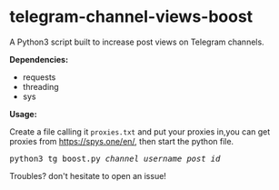 # telegram-channel-views-boost
A Python3 script built to increase post views on Telegram channels.


<b>Dependencies:</b>

- requests
- threading
- sys


<b>Usage:</b>

Create a file calling it <code>proxies.txt</code> and put your proxies in,you can get proxies from https://spys.one/en/, then start the python file.
<pre>
python3 tg_boost.py <i>channel_username</i> <i>post_id</i>
</pre>

Troubles? don't hesitate to open an issue!
